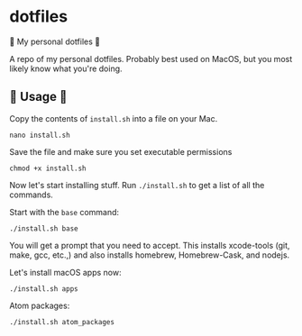 # dotfiles
🌈 My personal dotfiles 🚀

A repo of my personal dotfiles. Probably best used on MacOS, but you most likely know what you're doing.

## 🌈 Usage 🚀
Copy the contents of `install.sh` into a file on your Mac.
```
nano install.sh
```
Save the file and make sure you set executable permissions
```
chmod +x install.sh
```

Now let's start installing stuff. Run `./install.sh` to get a list of all the
commands.

Start with the `base` command:
```
./install.sh base
```

You will get a prompt that you need to accept. This installs xcode-tools (git, make, gcc, etc.,)
and also installs homebrew, Homebrew-Cask, and nodejs.

Let's install macOS apps now:
```
./install.sh apps
```

Atom packages:
```
./install.sh atom_packages
```
